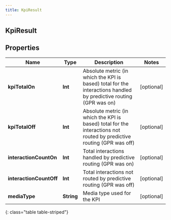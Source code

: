 ```yaml
---
title: KpiResult
---
```

## KpiResult

## Properties

|Name | Type | Description | Notes|
|------------ | ------------- | ------------- | -------------|
| **kpiTotalOn** | **Int** | Absolute metric (in which the KPI is based) total for the interactions handled by predictive routing (GPR was on) | [optional] |
| **kpiTotalOff** | **Int** | Absolute metric (in which the KPI is based) total for the interactions not routed by predictive routing (GPR was off) | [optional] |
| **interactionCountOn** | **Int** | Total interactions handled by predictive routing (GPR was on) | [optional] |
| **interactionCountOff** | **Int** | Total interactions not routed by predictive routing (GPR was off) | [optional] |
| **mediaType** | **String** | Media type used for the KPI | [optional] |
{: class="table table-striped"}


